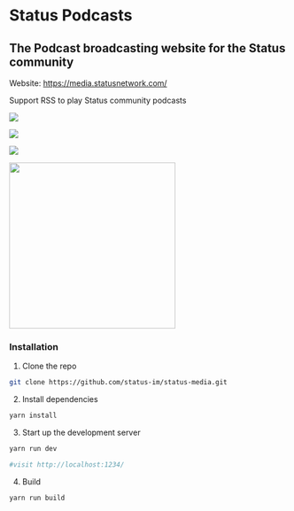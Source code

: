 # Status Podcasts

The Podcast broadcasting website for the Status community
---

Website: https://media.statusnetwork.com/

Support RSS to play Status community podcasts

<a href='https://media.statusnetwork.com/'><img src='https://lh3.googleusercontent.com/Cpd50ZX_wAtLUJ5NSM2XAi4OVCJAElz8XLSZpgFXEXhxW4DCW95Ev39YRl1YXrL7OWrr3Vzb4wOcPX3o2D-K0ddPYydOFqcDGvyncGbDMjzPtHGc-SC7LlnYgRNoiEnQ2cpcax-WXA=w2400' /></a>

<a href='https://media.statusnetwork.com/#/featured'><img src='https://lh3.googleusercontent.com/A-vClE1c_vI8gc9mQzMvz-WmKQlVdLhT2B6yqIGwhhDdGLld1vw_QuXWprR6TpvO83ZYkcnwyHKAafdZj1mi14qotluyu0URWULQgMC0lrjGNQKsOEelJ9i9D9FuivuwfAb4XRUkIw=w2400' /></a>

<a href='https://media.statusnetwork.com/#/townhall'><img src='https://lh3.googleusercontent.com/gVjie40ze3TNbl6tPNvVGINj42OCpYBpfLEzj6o0prgm5wyRX8mCMqpIH7OvyZooUQ5-cg2X5wd292nzoEwyM5fDU50b6OAQ4iE9blJZqtlFCKvLHbT6hNkUa4-cLu1LDLo7ttMrwg=w2400' /></a>

<a href='https://media.statusnetwork.com/#/featured'><img src='https://lh3.googleusercontent.com/9tNHZekpgp288KYFW68Vyjvf838vIBhwG8RupDz97dzfBJYnQsniojD8m2wC4WAjsFN6Wf3gztwpjm61KKB_iJKLPjQw4TJBbDr25UytnyoBWNxezT1ZBbs0ngC4Bsr7AEuAPyPamg=w2400' width='300px'/></a>


### Installation

1. Clone the repo

```sh
git clone https://github.com/status-im/status-media.git
```

2. Install dependencies

```sh
yarn install
```

3. Start up the development server

```sh
yarn run dev

#visit http://localhost:1234/
```

4. Build

```sh
yarn run build
```
